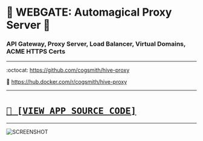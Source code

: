 # 📡 WEBGATE: Automagical Proxy Server 📡
### API Gateway, Proxy Server, Load Balancer, Virtual Domains, ACME HTTPS Certs

---

:octocat: https://github.com/cogsmith/hive-proxy

🐳 https://hub.docker.com/r/cogsmith/hive-proxy

---

<h1><code><a href='https://github.com/cogsmith/hive-proxy/blob/main/app.js'>📄 [VIEW APP SOURCE CODE]</a></code></h1>

---

![SCREENSHOT](SCREENSHOT.PNG)

